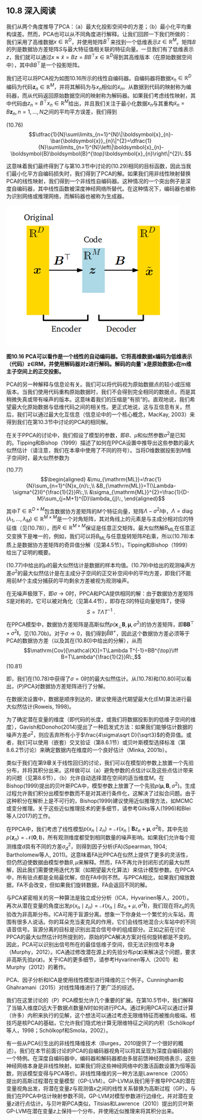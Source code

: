 ## 10.8 深入阅读

我们从两个角度推导了PCA：（a）最大化投影空间中的方差；（b）最小化平均重构误差。然而，PCA也可以从不同角度进行解释。让我们回顾一下我们所做的：我们采用了高维数据$x\in\mathbb{R}^D$，并使用矩阵$B^\top$来找到一个低维表示$z\in\mathbb{R}^M$。矩阵$B$的列是数据协方差矩阵$S$与最大特征值相关联的特征向量。一旦我们有了低维表示$z$，我们就可以通过$x\approx\tilde{x}=Bz=BB^\top x\in\mathbb{R}^D$得到其高维版本（在原始数据空间中），其中$BB^\top$是一个投影矩阵。

我们还可以将PCA视为如图10.16所示的线性自编码器。自编码器将数据$x_n\in\mathbb{R}^D$编码为代码$\boldsymbol z_n\in\mathbb{R}^M$，并将其解码为与$x_n$相似的$\tilde{x}_n$。从数据到代码的映射称为编码器，而从代码返回原始数据空间的映射称为解码器。如果我们考虑线性映射，其中代码由$z_n=B^\top x_n\in\mathbb{R}^M$给出，并且我们关注于最小化数据$x_n$与其重构$\tilde{x}_n=B\boldsymbol{z}_n,n=1,\ldots,N$之间的平均平方误差，我们得到

(10.76)
$$\dfrac{1}{N}\sum\limits_{n=1}^{N}\|\boldsymbol{x}_{n}-\bar{\boldsymbol{x}}_{n}\|^{2}=\dfrac{1}{N}\sum\limits_{n=1}^{N}\left\|\boldsymbol{x}_{n}-\boldsymbol{B}\boldsymbol{B}^{\top}\boldsymbol{x}_{n}\right\|^{2}\:.$$

这意味着我们最终得到了与第10.3节中讨论的(10.29)相同的目标函数，因此当我们最小化平方自编码损失时，我们得到了PCA的解。如果我们用非线性映射替换PCA的线性映射，我们得到一个非线性自编码器。这种情况的一个突出例子是深度自编码器，其中线性函数被深度神经网络所替代。在这种情况下，编码器也被称为识别网络或推理网络，而解码器也被称为生成器。

![1723959612704](../attachments/10.16.png)

**图10.16 PCA可以看作是一个线性的自动编码器。它将高维数据x编码为低维表示（代码）z∈RM，并使用解码器对z进行解码。解码的向量˜x是原始数据x在m维主子空间上的正交投影。**

PCA的另一种解释与信息论有关。我们可以将代码视为原始数据点的较小或压缩版本。当我们使用代码重构原始数据时，我们不会得到完全相同的数据点，而是其稍微失真或带有噪声的版本。这意味着我们的压缩是“有损”的。直观地说，我们希望最大化原始数据与低维代码之间的相关性。更正式地说，这与互信息有关。然后，我们可以通过最大化互信息（信息论中的一个核心概念，MacKay, 2003）来得到我们在第10.3节中讨论的PCA的相同解。

在关于PPCA的讨论中，我们假设了模型的参数，即$B$、$\mu$和似然参数$\sigma^2$是已知的。Tipping和Bishop（1999）描述了如何在PPCA设置中推导出这些参数的最大似然估计（请注意，我们在本章中使用了不同的符号）。当将$D$维数据投影到$M$维子空间时，最大似然参数为

(10.77)
$$\begin{aligned}
&\mu_{\mathrm{ML}}=\frac{1}{N}\sum_{n=1}^{N}x_{n}\:,\\
&B_{\mathrm{ML}}=T(\Lambda-\sigma^{2}I)^{\frac{1}{2}}R\:,\\
&\sigma_{\mathrm{ML}}^{2}=\frac{1}{D-M}\sum_{j=M+1}^{D}\lambda_{j}\:,
\end{aligned}$$

其中$T\in\mathbb{R}^{D\times M}$包含数据协方差矩阵的$M$个特征向量，矩阵$\Lambda-\sigma^2I$中，$\Lambda=\operatorname{diag}(\lambda_1,\ldots,\lambda_M)\in\mathbb{R}^{M\times M}$是一个对角矩阵，其对角线上的元素是与主成分相对应的特征值（见(10.78)），而$R\in\mathbb{R}^{M\times M}$保证是任意正交矩阵。最大似然解$B_\mathrm{ML}$在任意正交变换下是唯一的，例如，我们可以将$B_\mathrm{ML}$与任意旋转矩阵$R$右乘，所以(10.78)本质上是数据协方差矩阵的奇异值分解（见第4.5节）。Tipping和Bishop（1999）给出了证明的概要。

(10.77)中给出的$\mu$的最大似然估计是数据的样本均值。(10.79)中给出的观测噪声方差$\sigma^2$的最大似然估计是在主成分子空间的正交补空间中的平均方差，即我们不能用前$M$个主成分捕获的平均剩余方差被视为观测噪声。

在无噪声极限下，即$\sigma\to0$时，PPCA和PCA提供相同的解：由于数据协方差矩阵$S$是对称的，它可以被对角化（见第4.4节），即存在$S$的特征向量矩阵$T$，使得
$$S=T\Lambda T^{-1}\:.$$

在PPCA模型中，数据协方差矩阵是高斯似然$p(\boldsymbol x_{\perp}\boldsymbol{B},\boldsymbol{\mu},\sigma^{2})$的协方差矩阵，即$\boldsymbol B\boldsymbol B^\top+\sigma^{2}\boldsymbol I$，见(10.70b)。对于$\sigma\to0$，我们得到$\hat{B}B^+$，因此这个数据协方差必须等于PCA的数据协方差（以及其在(10.80)中给出的分解），从而
$$\mathrm{Cov}[\mathcal{X}]=T\Lambda T^{-1}=BB^{\top}\iff B=T\Lambda^{\frac{1}{2}}R\:,$$
(10.81)

即，我们在(10.78)中获得了$\sigma=0$时的最大似然估计。从(10.78)和(10.80)可以看出，(P)PCA对数据协方差矩阵进行了分解。

在数据流设置中，数据是顺序到达的，建议使用迭代期望最大化(EM)算法进行最大似然估计(Roweis, 1998)。

为了确定潜在变量的维度（即代码的长度，或我们将数据投影到的低维子空间的维度），Gavish和Donoho(2014)提出了一种启发式方法：如果我们能够估计数据的噪声方差$\sigma^2$，则应丢弃所有小于$\frac{4\sigma\sqrt D}{\sqrt3}$的奇异值。或者，我们可以使用（嵌套）交叉验证（第8.6.1节）或贝叶斯模型选择标准（第8.6.2节讨论）来确定数据内在维度的一个良好估计（Minka, 2001b）。

类似于我们在第9章关于线性回归的讨论，我们可以在模型的参数上放置一个先验分布，并将其积分出来。这样做可以（a）避免参数的点估计以及这些点估计带来的问题（见第8.6节），（b）允许自动选择潜在空间的适当维度$M$。在Bishop(1999)提出的贝叶斯PCA中，模型参数上放置了一个先验$p(\boldsymbol{\mu},\boldsymbol{B},\sigma^{2})$。生成过程允许我们积分出模型参数而不是对其进行条件化，这解决了过拟合问题。由于这种积分在解析上是不可行的，Bishop(1999)建议使用近似推理方法，如MCMC或变分推理。关于这些近似推理技术的更多细节，请参考Gilks等人(1996)和Blei等人(2017)的工作。

在PPCA中，我们考虑了线性模型$p(x_n\mid z_n)=\mathcal{N}(x_n\mid\boldsymbol{B}z_n+\boldsymbol{\mu},\sigma^{2}\boldsymbol{I})$，其中先验$p(\boldsymbol{z}_{n})=\mathcal{N}(\boldsymbol{0},\boldsymbol{I})$，所有观测维度都受到相同数量的噪声影响。如果我们允许每个观测维度$d$具有不同的方差$\sigma_d^2$，则得到因子分析(FA)(Spearman, 1904; Bartholomew等人, 2011)。这意味着FA比PPCA在似然上提供了更多的灵活性，但仍然迫使数据由模型参数$B,\mu$来解释。然而，FA不再允许封闭形式的最大似然解，因此我们需要使用迭代方案（如期望最大化算法）来估计模型参数。在PPCA中，所有驻点都是全局最优解，但在FA中则不然。与PPCA相比，如果我们缩放数据，FA不会改变，但如果我们旋转数据，FA会返回不同的解。

与PCA紧密相关的另一种算法是独立成分分析（ICA，Hyvarinen等人，2001）。再次从潜在变量的角度出发$p(x_n\mid z_n)=\mathcal{N}(x_n\mid Bz_n+\mu,\sigma^2\boldsymbol{I})$，我们现在将$z_n$的先验改为非高斯分布。ICA可用于盲源分离。想象一下你身处一个繁忙的火车站，周围有很多人说话。你的耳朵充当麦克风的作用，它们会线性地混合火车站中的不同语音信号。盲源分离的目标是识别出混合信号中的组成部分。正如之前在讨论PPCA的最大似然估计时所提到的，原始的PCA解决方案对任何旋转都是不变的。因此，PCA可以识别出信号所在的最佳低维子空间，但无法识别信号本身（Murphy，2012）。ICA通过修改潜在源上的先验分布$p(\boldsymbol{z})$来解决这个问题，要求非高斯先验$p(\boldsymbol{z})$。关于ICA的更多细节，请参考Hyvarinen等人（2001）和Murphy（2012）的著作。

PCA、因子分析和ICA是使用线性模型进行降维的三个例子。Cunningham和Ghahramani（2015）对线性降维进行了更广泛的综述。

我们在这里讨论的（P）PCA模型允许几个重要的扩展。在第10.5节中，我们解释了当输入维度$D$远大于数据点数量$N$时如何进行PCA。通过利用PCA可以通过计算（许多）内积来执行的见解，这个想法可以通过考虑无限维特征而被推向极端。核技巧是核PCA的基础，它允许我们隐式地计算无限维特征之间的内积（Schölkopf等人，1998；Schölkopf和Smola，2002）。

有一些从PCA衍生出的非线性降维技术（Burges，2010提供了一个很好的概述）。我们在本节前面讨论的PCA的自编码器视角可以将其呈现为深度自编码器的一个特例。在深度自编码器中，编码器和解码器都由多层前馈神经网络表示，这些神经网络本身是非线性映射。如果我们将这些神经网络中的激活函数设置为恒等函数，则该模型变得与PCA等价。非线性降维的另一种方法是Lawrence（2005）提出的高斯过程潜在变量模型（GP-LVM）。GP-LVM从我们用于推导PPCA的潜在变量视角出发，将潜在变量$z$与观测值$x$之间的线性关系替换为高斯过程（GP）。与我们在PPCA中估计映射参数不同，GP-LVM对模型参数进行边缘化，并对潜在变量$z$进行点估计。与贝叶斯PCA类似，Titsias和Lawrence（2010）提出的贝叶斯GP-LVM在潜在变量$z$上保持一个分布，并使用近似推理来将其积分出来。
